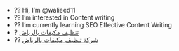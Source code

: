 - ?? Hi, I’m @walieed11
- ?? I’m interested in Content writing
- ?? I’m currently learning SEO Effective Content Writing
- ? <a href="https://www.elmagdclean.com/%d8%b4%d8%b1%d9%83%d8%a9-%d8%aa%d9%86%d8%b8%d9%8a%d9%81-%d9%85%d9%83%d9%8a%d9%81%d8%a7%d8%aa-%d8%a8%d8%a7%d9%84%d8%b1%d9%8a%d8%a7%d8%b6-%d8%b9%d9%85%d8%a7%d9%84%d9%87-%d9%85%d8%af%d8%b1%d8%a8%d8%a9/" title="شركة تنظيف مكيفات بالرياض">تنظيف مكيفات بالرياض</a>
- ?? <a href="https://www.elmagdclean.com/" title="شركة تنظيف مكيفات بالرياض">شركة تنظيف مكيفات بالرياض</a>
